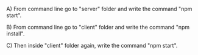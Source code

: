 A) From command line go to "server" folder and write the command "npm start".

B) From command line go to "client" folder and write the command "npm install".

C) Then inside "client" folder again, write the command "npm start".
